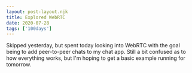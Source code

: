 ```yaml
---
layout: post-layout.njk 
title: Explored WebRTC
date: 2020-07-28
tags: ['100days']
---
```

<!-- Excerpt Start -->
Skipped yesterday, but spent today looking into WebRTC with the goal being to add peer-to-peer chats to my chat app. Still a bit confused as to how everything works, but I'm hoping to get a basic example running for tomorrow.
<!-- Excerpt End -->